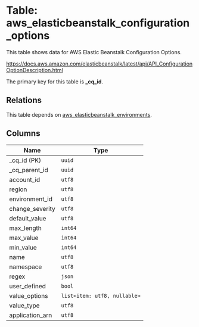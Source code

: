 # Table: aws_elasticbeanstalk_configuration_options

This table shows data for AWS Elastic Beanstalk Configuration Options.

https://docs.aws.amazon.com/elasticbeanstalk/latest/api/API_ConfigurationOptionDescription.html

The primary key for this table is **_cq_id**.

## Relations

This table depends on [aws_elasticbeanstalk_environments](aws_elasticbeanstalk_environments).

## Columns

| Name          | Type          |
| ------------- | ------------- |
|_cq_id (PK)|`uuid`|
|_cq_parent_id|`uuid`|
|account_id|`utf8`|
|region|`utf8`|
|environment_id|`utf8`|
|change_severity|`utf8`|
|default_value|`utf8`|
|max_length|`int64`|
|max_value|`int64`|
|min_value|`int64`|
|name|`utf8`|
|namespace|`utf8`|
|regex|`json`|
|user_defined|`bool`|
|value_options|`list<item: utf8, nullable>`|
|value_type|`utf8`|
|application_arn|`utf8`|